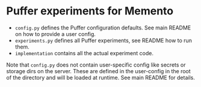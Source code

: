 # Puffer experiments for Memento

- `config.py` defines the Puffer configuration defaults. See main README on how
  to provide a user config.
- `experiments.py` defines all Puffer experiments, see README how to run them.
- `implementation` contains all the actual experiment code.

Note that `config.py` does not contain user-specific config like secrets or
storage dirs on the server. These are defined in the user-config in the root
of the directory and will be loaded at runtime. See main README for details.
